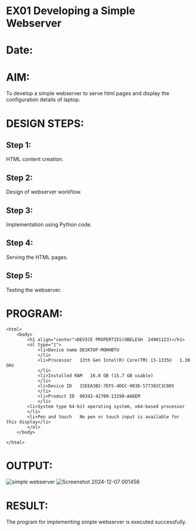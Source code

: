 # EX01 Developing a Simple Webserver

# Date:
# AIM:
To develop a simple webserver to serve html pages and display the configuration details of laptop.

# DESIGN STEPS:
## Step 1:
HTML content creation.

## Step 2:
Design of webserver workflow.

## Step 3:
Implementation using Python code.

## Step 4:
Serving the HTML pages.

## Step 5:
Testing the webserver.

# PROGRAM:
```
<html>
    <body>
        <h1 align="center">DEVICE PROPERTIES(OBELESH  24901123)</h1>
        <ol type="1">
            <li>Device name	DESKTOP-MOHHBTU
            </li>
            <li>Processor	13th Gen Intel(R) Core(TM) i5-1335U   1.30 GHz
            </li>
            <li>Installed RAM	16.0 GB (15.7 GB usable)
            </li>
            <li>Device ID	15EEA3B2-7EF5-4DEC-903D-577382C3C005
            </li>
            <li>Product ID	00342-42709-13190-AAOEM
            </li>
        <li>System type	64-bit operating system, x64-based processor
        </li>
        <li>Pen and touch	No pen or touch input is available for this display</li>
        </ol>
    </body>

</html>
```
# OUTPUT:
![simple webserver](https://github.com/user-attachments/assets/138d0df8-9c46-4beb-8cff-8517e861f949)
![Screenshot 2024-12-07 001456](https://github.com/user-attachments/assets/5f6cdbe6-30e0-4cd9-b59d-3b2d53682e9d)

# RESULT:
The program for implementing simple webserver is executed successfully.

